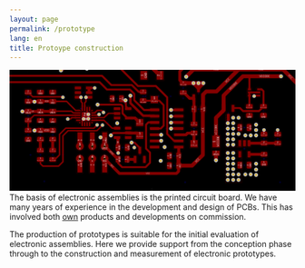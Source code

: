 ```yaml
---
layout: page
permalink: /prototype
lang: en
title: Protoype construction
---
```


![](/assets/img/ScreenshotKiCAD.png "KiCAD layout")
The basis of electronic assemblies is the printed circuit board. We have many years of experience in the development and design of PCBs. This has involved both [own](https://www.tindie.com/products/l2electron/led-christmastree-or-das-tannenbaumchen/) products and developments on commission. 

The production of prototypes is suitable for the initial evaluation of electronic assemblies. Here we provide support from the conception phase through to the construction and measurement of electronic prototypes.